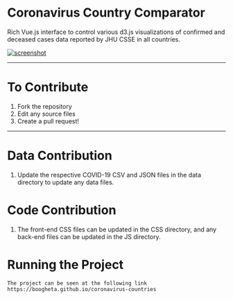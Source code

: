# Coronavirus Country Comparator

Rich Vue.js interface to control various d3.js visualizations of confirmed and deceased cases data reported by JHU CSSE in all countries.

[![screenshot](https://raw.githubusercontent.com/boogheta/coronavirus-countries/master/img/screenshotv2.png)](https://boogheta.github.io/coronavirus-countries/)

---

# To Contribute

1. Fork the repository
2. Edit any source files
3. Create a pull request!

---

# Data Contribution

1. Update the respective COVID-19 CSV and JSON files in the data directory to update any data files.

# Code Contribution

1. The front-end CSS files can be updated in the CSS directory, and any back-end files can be updated in the JS directory.

# Running the Project

	The project can be seen at the following link https://boogheta.github.io/coronavirus-countries
